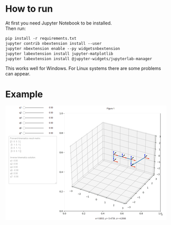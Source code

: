 # How to run
At first you need Jupyter Notebook to be installed.  
Then run:
```
pip install -r requirements.txt
jupyter contrib nbextension install --user
jupyter nbextension enable --py widgetsnbextension
jupyter labextension install jupyter-matplotlib
jupyter labextension install @jupyter-widgets/jupyterlab-manager
```  

This works well for Windows. For Linux systems there are some problems can appear.  

# Example  
  
![](Example.gif)